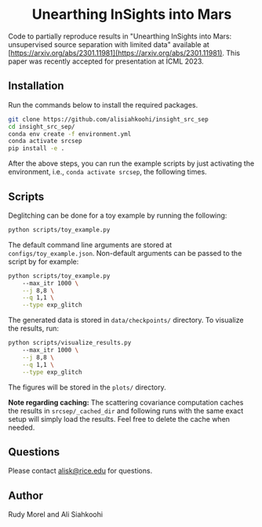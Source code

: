 <h1 align="center">Unearthing InSights into Mars</h1>

Code to partially reproduce results in "Unearthing InSights into Mars: unsupervised source separation with limited data" available at [https://arxiv.org/abs/2301.11981](https://arxiv.org/abs/2301.11981). This paper was recently accepted for presentation at ICML 2023.


## Installation

Run the commands below to install the required packages.

```bash
git clone https://github.com/alisiahkoohi/insight_src_sep
cd insight_src_sep/
conda env create -f environment.yml
conda activate srcsep
pip install -e .
```

After the above steps, you can run the example scripts by just
activating the environment, i.e., `conda activate srcsep`, the
following times.

## Scripts

Deglitching can be done for a toy example by running the following:

```bash
python scripts/toy_example.py
```

The default command line arguments are stored at `configs/toy_example.json`. Non-default arguments can be passed to the script by for example:

```bash
python scripts/toy_example.py
    --max_itr 1000 \
    --j 8,8 \
    --q 1,1 \
    --type exp_glitch
```

The generated data is stored in `data/checkpoints/` directory. To visualize the results, run:

```bash
python scripts/visualize_results.py
    --max_itr 1000 \
    --j 8,8 \
    --q 1,1 \
    --type exp_glitch
```

The figures will be stored in the `plots/` directory.

**Note regarding caching:** The scattering covariance computation caches the results in `srcsep/_cached_dir` and following runs with the same exact setup will simply load the results. Feel free to delete the cache when needed.

## Questions

Please contact alisk@rice.edu for questions.

## Author

Rudy Morel and Ali Siahkoohi


